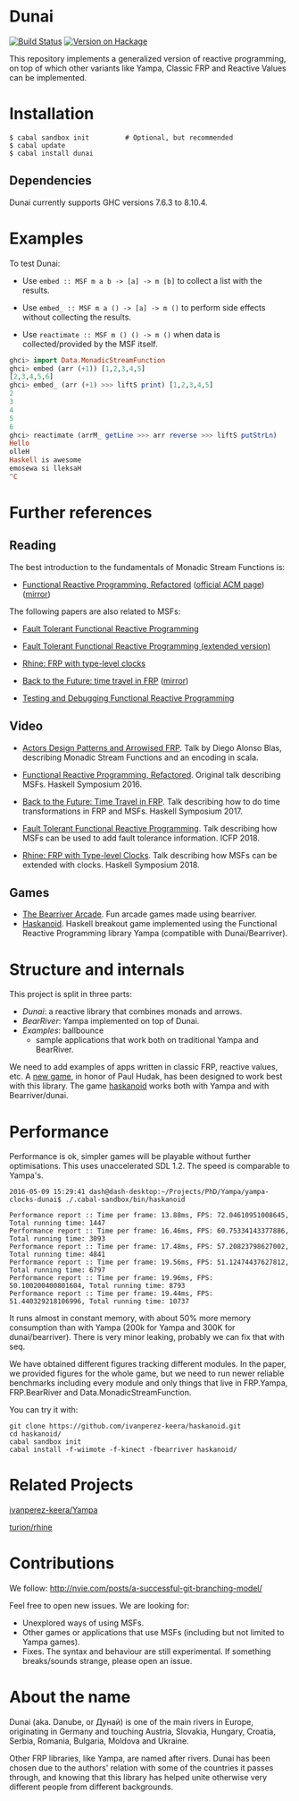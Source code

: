 # Dunai

[![Build Status](https://travis-ci.org/ivanperez-keera/dunai.svg?branch=develop)](https://travis-ci.org/ivanperez-keera/dunai)
[![Version on Hackage](https://img.shields.io/hackage/v/dunai.svg)](https://hackage.haskell.org/package/dunai)

This repository implements a generalized version of reactive programming, on
top of which other variants like Yampa, Classic FRP and Reactive Values can
be implemented.

# Installation

```
$ cabal sandbox init         # Optional, but recommended
$ cabal update
$ cabal install dunai
```

## Dependencies

Dunai currently supports GHC versions 7.6.3 to 8.10.4.

# Examples

To test Dunai:

- Use `embed :: MSF m a b -> [a] -> m [b]` to collect
  a list with the results.

- Use `embed_ :: MSF m a () -> [a] -> m ()` to perform side effects without
  collecting the results.

- Use `reactimate :: MSF m () () -> m ()` when data is collected/provided by the
  MSF itself.

```haskell
ghci> import Data.MonadicStreamFunction
ghci> embed (arr (+1)) [1,2,3,4,5]
[2,3,4,5,6]
ghci> embed_ (arr (+1) >>> liftS print) [1,2,3,4,5]
2
3
4
5
6
ghci> reactimate (arrM_ getLine >>> arr reverse >>> liftS putStrLn)
Hello
olleH
Haskell is awesome
emosewa si lleksaH
^C
```

# Further references

## Reading

The best introduction to the fundamentals of Monadic Stream Functions is:

- [Functional Reactive Programming, Refactored](https://dl.acm.org/authorize?N34896) ([official ACM page](http://dl.acm.org/citation.cfm?id=2976010)) ([mirror](http://www.cs.nott.ac.uk/~psxip1/))

The following papers are also related to MSFs:

- [Fault Tolerant Functional Reactive Programming](https://dl.acm.org/citation.cfm?id=3236791)

- [Fault Tolerant Functional Reactive Programming (extended version)](https://www.cambridge.org/core/journals/journal-of-functional-programming/article/abs/faulttolerant-functional-reactive-programming-extended-version/F0C270C83E218FA5627D96A7FD6C56E9)

- [Rhine: FRP with type-level clocks](https://dl.acm.org/citation.cfm?id=3242757)

- [Back to the Future: time travel in FRP](http://dl.acm.org/citation.cfm?id=3122957) ([mirror](http://www.cs.nott.ac.uk/~psxip1/))

- [Testing and Debugging Functional Reactive Programming](http://dl.acm.org/citation.cfm?id=3110246)

## Video

- [Actors Design Patterns and Arrowised FRP](https://youtu.be/wO_jX8wGhU0?t=781). Talk by Diego Alonso Blas, describing Monadic Stream Functions and an encoding in scala.

- [Functional Reactive Programming, Refactored](https://www.youtube.com/watch?v=FmwOd4z9LdM). Original talk describing MSFs. Haskell Symposium 2016.

- [Back to the Future: Time Travel in FRP](https://www.youtube.com/watch?v=p2jJGjbjbig). Talk describing how to do time transformations in FRP and MSFs. Haskell Symposium 2017.

- [Fault Tolerant Functional Reactive Programming](https://www.youtube.com/watch?v=owojLkI5YyY). Talk describing how MSFs can be used to add fault tolerance information. ICFP 2018.

- [Rhine: FRP with Type-level Clocks](https://www.youtube.com/watch?v=Xvgz11D7xqs). Talk describing how MSFs can be extended with clocks. Haskell Symposium 2018.

## Games
- [The Bearriver Arcade](https://github.com/walseb/The_Bearriver_Arcade). Fun arcade games made using bearriver.
- [Haskanoid](https://github.com/ivanperez-keera/haskanoid). Haskell breakout game implemented using the Functional Reactive Programming library Yampa (compatible with Dunai/Bearriver).

# Structure and internals

This project is split in three parts:

- _Dunai_: a reactive library that combines monads and arrows.
- _BearRiver_: Yampa implemented on top of Dunai.
- _Examples_: ballbounce
  - sample applications that work both on traditional Yampa and BearRiver.

We need to add examples of apps written in classic FRP, reactive values, etc. A
[new game](https://github.com/keera-studios/pang-a-lambda), in honor of Paul
Hudak, has been designed to work best with this library. The game
[haskanoid](https://github.com/ivanperez-keera/haskanoid) works both with Yampa
and with Bearriver/dunai.

# Performance

Performance is ok, simpler games will be playable without further
optimisations. This uses unaccelerated SDL 1.2. The speed is comparable to
Yampa's.

```
2016-05-09 15:29:41 dash@dash-desktop:~/Projects/PhD/Yampa/yampa-clocks-dunai$ ./.cabal-sandbox/bin/haskanoid

Performance report :: Time per frame: 13.88ms, FPS: 72.04610951008645, Total running time: 1447
Performance report :: Time per frame: 16.46ms, FPS: 60.75334143377886, Total running time: 3093
Performance report :: Time per frame: 17.48ms, FPS: 57.20823798627002, Total running time: 4841
Performance report :: Time per frame: 19.56ms, FPS: 51.12474437627812, Total running time: 6797
Performance report :: Time per frame: 19.96ms, FPS: 50.100200400801604, Total running time: 8793
Performance report :: Time per frame: 19.44ms, FPS: 51.440329218106996, Total running time: 10737
```

It runs almost in constant memory, with about 50% more memory consumption than
with Yampa (200k for Yampa and 300K for dunai/bearriver). There is very minor
leaking, probably we can fix that with seq.

We have obtained different figures tracking different modules. In the paper, we
provided figures for the whole game, but we need to run newer reliable
benchmarks including every module and only things that live in FRP.Yampa,
FRP.BearRiver and Data.MonadicStreamFunction.

You can try it with:

```
git clone https://github.com/ivanperez-keera/haskanoid.git
cd haskanoid/
cabal sandbox init
cabal install -f-wiimote -f-kinect -fbearriver haskanoid/
```

# Related Projects

[ivanperez-keera/Yampa](https://github.com/ivanperez-keera/Yampa)

[turion/rhine](https://github.com/turion/rhine)

# Contributions

We follow: http://nvie.com/posts/a-successful-git-branching-model/

Feel free to open new issues. We are looking for:

- Unexplored ways of using MSFs.
- Other games or applications that use MSFs (including but not limited to Yampa games).
- Fixes. The syntax and behaviour are still experimental. If something
  breaks/sounds strange, please open an issue.

# About the name

Dunai (aka. Danube, or Дунай) is one of the main rivers in Europe, originating
in Germany and touching Austria, Slovakia, Hungary, Croatia, Serbia, Romania,
Bulgaria, Moldova and Ukraine.

Other FRP libraries, like Yampa, are named after rivers.  Dunai has been chosen
due to the authors' relation with some of the countries it passes through, and
knowing that this library has helped unite otherwise very different people from
different backgrounds.
